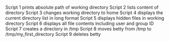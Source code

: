 Script 1 prints absolute path of working directory
Script 2 lists content of directory
Script 3 changes working directory to home
Script 4 displays the current directory list in long format
Script 5 displays hidden files in working directory
Script 6 displays all file contents including user and group ID
Script 7 creates a directory in /tmp
Script 8 moves betty from /tmp to /tmp/my_first_directory
Script 9 deletes betty

